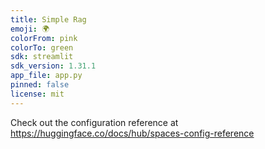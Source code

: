 ```yaml
---
title: Simple Rag
emoji: 🌍
colorFrom: pink
colorTo: green
sdk: streamlit
sdk_version: 1.31.1
app_file: app.py
pinned: false
license: mit
---
```


Check out the configuration reference at https://huggingface.co/docs/hub/spaces-config-reference
